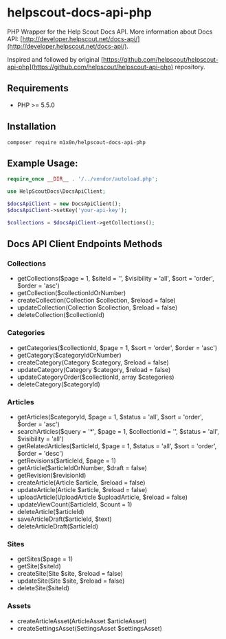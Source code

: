 helpscout-docs-api-php
======================

PHP Wrapper for the Help Scout Docs API.
More information about Docs API: [http://developer.helpscout.net/docs-api/](http://developer.helpscout.net/docs-api/).

Inspired and followed by original [https://github.com/helpscout/helpscout-api-php](https://github.com/helpscout/helpscout-api-php) repository.

Requirements
---------------------
* PHP >= 5.5.0

Installation
--------------------
```
composer require m1x0n/helpscout-docs-api-php
```

Example Usage:
---------------------
```php
require_once __DIR__ . '/../vendor/autoload.php';

use HelpScoutDocs\DocsApiClient;

$docsApiClient = new DocsApiClient();
$docsApiClient->setKey('your-api-key');

$collections = $docsApiClient->getCollections();

```

Docs API Client Endpoints Methods
--------------------

### Collections
* getCollections($page = 1, $siteId = '', $visibility = 'all', $sort = 'order', $order = 'asc')
* getCollection($collectionIdOrNumber)
* createCollection(Collection $collection, $reload = false)
* updateCollection(Collection $collection, $reload = false)
* deleteCollection($collectionId)

### Categories
* getCategories($collectionId, $page = 1, $sort = 'order', $order = 'asc')
* getCategory($categoryIdOrNumber)
* createCategory(Category $category, $reload = false)
* updateCategory(Category $category, $reload = false)
* updateCategoryOrder($collectionId, array $categories)
* deleteCategory($categoryId)

### Articles
* getArticles($categoryId, $page = 1, $status = 'all', $sort = 'order', $order = 'asc')
* searchArticles($query = '*', $page = 1, $collectionId = '', $status = 'all', $visibility = 'all')
* getRelatedArticles($articleId, $page = 1, $status = 'all', $sort = 'order', $order = 'desc')
* getRevisions($articleId, $page = 1)
* getArticle($articleIdOrNumber, $draft = false)
* getRevision($revisionId)
* createArticle(Article $article, $reload = false)
* updateArticle(Article $article, $reload = false)
* uploadArticle(UploadArticle $uploadArticle, $reload = false)
* updateViewCount($articleId, $count = 1)
* deleteArticle($articleId)
* saveArticleDraft($articleId, $text)
* deleteArticleDraft($articleId)

### Sites
* getSites($page = 1)
* getSite($siteId)
* createSite(Site $site, $reload = false)
* updateSite(Site $site, $reload = false)
* deleteSite($siteId)

### Assets
* createArticleAsset(ArticleAsset $articleAsset)
* createSettingsAsset(SettingsAsset $settingsAsset)
